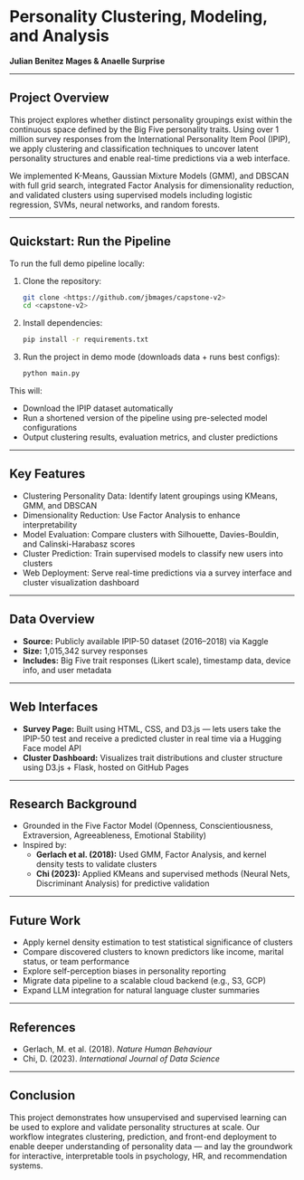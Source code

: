 # Personality Clustering, Modeling, and Analysis  
**Julian Benitez Mages & Anaelle Surprise**

---

## Project Overview

This project explores whether distinct personality groupings exist within the continuous space defined by the Big Five personality traits. Using over 1 million survey responses from the International Personality Item Pool (IPIP), we apply clustering and classification techniques to uncover latent personality structures and enable real-time predictions via a web interface.

We implemented K-Means, Gaussian Mixture Models (GMM), and DBSCAN with full grid search, integrated Factor Analysis for dimensionality reduction, and validated clusters using supervised models including logistic regression, SVMs, neural networks, and random forests.

---

## Quickstart: Run the Pipeline

To run the full demo pipeline locally:

1. Clone the repository:
   ```bash
   git clone <https://github.com/jbmages/capstone-v2>
   cd <capstone-v2>
   ```

2. Install dependencies:
   ```bash
   pip install -r requirements.txt
   ```

3. Run the project in demo mode (downloads data + runs best configs):
   ```bash
   python main.py
   ```

This will:
- Download the IPIP dataset automatically
- Run a shortened version of the pipeline using pre-selected model configurations
- Output clustering results, evaluation metrics, and cluster predictions

---

## Key Features

- Clustering Personality Data: Identify latent groupings using KMeans, GMM, and DBSCAN
- Dimensionality Reduction: Use Factor Analysis to enhance interpretability
- Model Evaluation: Compare clusters with Silhouette, Davies-Bouldin, and Calinski-Harabasz scores
- Cluster Prediction: Train supervised models to classify new users into clusters
- Web Deployment: Serve real-time predictions via a survey interface and cluster visualization dashboard

---

## Data Overview

- **Source:** Publicly available IPIP-50 dataset (2016–2018) via Kaggle  
- **Size:** 1,015,342 survey responses  
- **Includes:** Big Five trait responses (Likert scale), timestamp data, device info, and user metadata

---

## Web Interfaces

- **Survey Page:** Built using HTML, CSS, and D3.js — lets users take the IPIP-50 test and receive a predicted cluster in real time via a Hugging Face model API  
- **Cluster Dashboard:** Visualizes trait distributions and cluster structure using D3.js + Flask, hosted on GitHub Pages

---

## Research Background

- Grounded in the Five Factor Model (Openness, Conscientiousness, Extraversion, Agreeableness, Emotional Stability)  
- Inspired by:  
  - **Gerlach et al. (2018):** Used GMM, Factor Analysis, and kernel density tests to validate clusters  
  - **Chi (2023):** Applied KMeans and supervised methods (Neural Nets, Discriminant Analysis) for predictive validation

---

## Future Work

- Apply kernel density estimation to test statistical significance of clusters  
- Compare discovered clusters to known predictors like income, marital status, or team performance  
- Explore self-perception biases in personality reporting  
- Migrate data pipeline to a scalable cloud backend (e.g., S3, GCP)  
- Expand LLM integration for natural language cluster summaries

---

## References

- Gerlach, M. et al. (2018). *Nature Human Behaviour*  
- Chi, D. (2023). *International Journal of Data Science*

---

## Conclusion

This project demonstrates how unsupervised and supervised learning can be used to explore and validate personality structures at scale. Our workflow integrates clustering, prediction, and front-end deployment to enable deeper understanding of personality data — and lay the groundwork for interactive, interpretable tools in psychology, HR, and recommendation systems.
